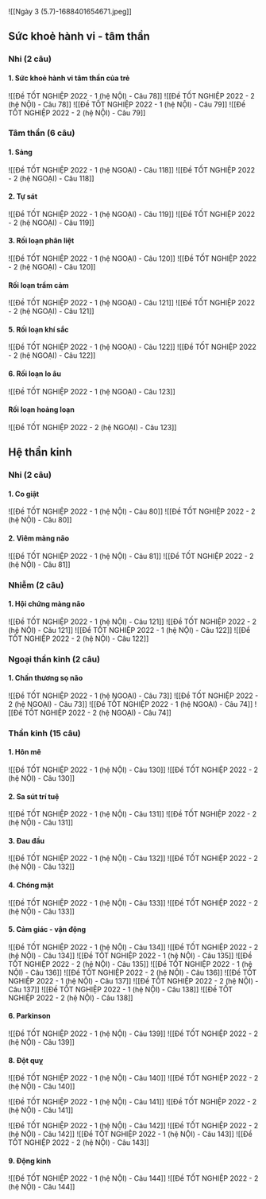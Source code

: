 ![[Ngày 3 (5.7)-1688401654671.jpeg]]

## Sức khoẻ hành vi - tâm thần
### Nhi (2 câu)
#### 1. Sức khoẻ hành vi tâm thần của trẻ
![[Đề TỐT NGHIỆP 2022 - 1 (hệ NỘI) - Câu 78]]
![[Đề TỐT NGHIỆP 2022 - 2 (hệ NỘI) - Câu 78]]
![[Đề TỐT NGHIỆP 2022 - 1 (hệ NỘI) - Câu 79]]
![[Đề TỐT NGHIỆP 2022 - 2 (hệ NỘI) - Câu 79]]

### Tâm thần (6 câu)
#### 1. Sảng
![[Đề TỐT NGHIỆP 2022 - 1 (hệ NGOẠI) - Câu 118]]
![[Đề TỐT NGHIỆP 2022 - 2 (hệ NGOẠI) - Câu 118]]

#### 2. Tự sát
![[Đề TỐT NGHIỆP 2022 - 1 (hệ NGOẠI) - Câu 119]]
![[Đề TỐT NGHIỆP 2022 - 2 (hệ NGOẠI) - Câu 119]]

#### 3. Rối loạn phân liệt
![[Đề TỐT NGHIỆP 2022 - 1 (hệ NGOẠI) - Câu 120]]
![[Đề TỐT NGHIỆP 2022 - 2 (hệ NGOẠI) - Câu 120]]

#### Rối loạn trầm cảm
![[Đề TỐT NGHIỆP 2022 - 1 (hệ NGOẠI) - Câu 121]]
![[Đề TỐT NGHIỆP 2022 - 2 (hệ NGOẠI) - Câu 121]]

#### 5. Rối loạn khí sắc
![[Đề TỐT NGHIỆP 2022 - 1 (hệ NGOẠI) - Câu 122]]
![[Đề TỐT NGHIỆP 2022 - 2 (hệ NGOẠI) - Câu 122]]

#### 6. Rối loạn lo âu
![[Đề TỐT NGHIỆP 2022 - 1 (hệ NGOẠI) - Câu 123]]
#### Rối loạn hoảng loạn
![[Đề TỐT NGHIỆP 2022 - 2 (hệ NGOẠI) - Câu 123]]


## Hệ thần kinh
### Nhi (2 câu)
#### 1. Co giật
![[Đề TỐT NGHIỆP 2022 - 1 (hệ NỘI) - Câu 80]]
![[Đề TỐT NGHIỆP 2022 - 2 (hệ NỘI) - Câu 80]]

#### 2. Viêm màng não
![[Đề TỐT NGHIỆP 2022 - 1 (hệ NỘI) - Câu 81]]
![[Đề TỐT NGHIỆP 2022 - 2 (hệ NỘI) - Câu 81]]


### Nhiễm (2 câu)
#### 1. Hội chứng màng não
![[Đề TỐT NGHIỆP 2022 - 1 (hệ NỘI) - Câu 121]]
![[Đề TỐT NGHIỆP 2022 - 2 (hệ NỘI) - Câu 121]]
![[Đề TỐT NGHIỆP 2022 - 1 (hệ NỘI) - Câu 122]]
![[Đề TỐT NGHIỆP 2022 - 2 (hệ NỘI) - Câu 122]]



### Ngoại thần kinh (2 câu)
#### 1. Chấn thương sọ não
![[Đề TỐT NGHIỆP 2022 - 1 (hệ NGOẠI) - Câu 73]]
![[Đề TỐT NGHIỆP 2022 - 2 (hệ NGOẠI) - Câu 73]]
![[Đề TỐT NGHIỆP 2022 - 1 (hệ NGOẠI) - Câu 74]]
![[Đề TỐT NGHIỆP 2022 - 2 (hệ NGOẠI) - Câu 74]]

### Thần kinh (15 câu)

#### 1. Hôn mê
![[Đề TỐT NGHIỆP 2022 - 1 (hệ NỘI) - Câu 130]]
![[Đề TỐT NGHIỆP 2022 - 2 (hệ NỘI) - Câu 130]]
#### 2. Sa sút trí tuệ
![[Đề TỐT NGHIỆP 2022 - 1 (hệ NỘI) - Câu 131]]
![[Đề TỐT NGHIỆP 2022 - 2 (hệ NỘI) - Câu 131]]
#### 3. Đau đầu
![[Đề TỐT NGHIỆP 2022 - 1 (hệ NỘI) - Câu 132]]
![[Đề TỐT NGHIỆP 2022 - 2 (hệ NỘI) - Câu 132]]
#### 4. Chóng mặt
![[Đề TỐT NGHIỆP 2022 - 1 (hệ NỘI) - Câu 133]]
![[Đề TỐT NGHIỆP 2022 - 2 (hệ NỘI) - Câu 133]]
#### 5. Cảm giác - vận động
![[Đề TỐT NGHIỆP 2022 - 1 (hệ NỘI) - Câu 134]]
![[Đề TỐT NGHIỆP 2022 - 2 (hệ NỘI) - Câu 134]]
![[Đề TỐT NGHIỆP 2022 - 1 (hệ NỘI) - Câu 135]]
![[Đề TỐT NGHIỆP 2022 - 2 (hệ NỘI) - Câu 135]]
![[Đề TỐT NGHIỆP 2022 - 1 (hệ NỘI) - Câu 136]]
![[Đề TỐT NGHIỆP 2022 - 2 (hệ NỘI) - Câu 136]]
![[Đề TỐT NGHIỆP 2022 - 1 (hệ NỘI) - Câu 137]]
![[Đề TỐT NGHIỆP 2022 - 2 (hệ NỘI) - Câu 137]]
![[Đề TỐT NGHIỆP 2022 - 1 (hệ NỘI) - Câu 138]]
![[Đề TỐT NGHIỆP 2022 - 2 (hệ NỘI) - Câu 138]]
#### 6. Parkinson
![[Đề TỐT NGHIỆP 2022 - 1 (hệ NỘI) - Câu 139]]
![[Đề TỐT NGHIỆP 2022 - 2 (hệ NỘI) - Câu 139]]

#### 8. Đột quỵ
![[Đề TỐT NGHIỆP 2022 - 1 (hệ NỘI) - Câu 140]]
![[Đề TỐT NGHIỆP 2022 - 2 (hệ NỘI) - Câu 140]]

![[Đề TỐT NGHIỆP 2022 - 1 (hệ NỘI) - Câu 141]]
![[Đề TỐT NGHIỆP 2022 - 2 (hệ NỘI) - Câu 141]]

![[Đề TỐT NGHIỆP 2022 - 1 (hệ NỘI) - Câu 142]]
![[Đề TỐT NGHIỆP 2022 - 2 (hệ NỘI) - Câu 142]]
![[Đề TỐT NGHIỆP 2022 - 1 (hệ NỘI) - Câu 143]]
![[Đề TỐT NGHIỆP 2022 - 2 (hệ NỘI) - Câu 143]]
#### 9. Động kinh
![[Đề TỐT NGHIỆP 2022 - 1 (hệ NỘI) - Câu 144]]
![[Đề TỐT NGHIỆP 2022 - 2 (hệ NỘI) - Câu 144]]